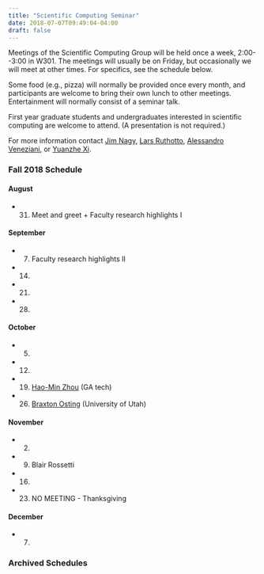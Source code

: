 ```yaml
---
title: "Scientific Computing Seminar"
date: 2018-07-07T09:49:04-04:00
draft: false
---
```


Meetings of the Scientific Computing Group will be held once a week, 2:00--3:00 in W301. The meetings will usually be on Friday, but occasionally we will meet at other times. For specifics, see the schedule below.

Some food (e.g., pizza) will normally be provided once every month, and participants are welcome to bring their own lunch to other meetings. Entertainment will normally consist of a seminar talk.

First year graduate students and undergraduates interested in scientific computing are welcome to attend.
(A presentation is not required.)

For more information contact [Jim Nagy](http://www.mathcs.emory.edu/~nagy), [Lars Ruthotto](http://www.mathcs.emory.edu/~lruthot), [Alessandro Veneziani](http://www.mathcs.emory.edu/~ale), or [Yuanzhe Xi](http://www-users.cs.umn.edu/~yxi/).


### Fall 2018 Schedule

#### August 
* 31. Meet and greet + Faculty research highlights I

#### September
* 7. Faculty research highlights II
* 14.
* 21.
* 28.

#### October
* 5.
* 12.
* 19. [Hao-Min Zhou](http://people.math.gatech.edu/~hmzhou/) (GA tech)
* 26. [Braxton Osting](https://www.math.utah.edu/~osting/) (University of Utah)

#### November 
* 2. 
* 9. Blair Rossetti
* 16.
* 23. NO MEETING - Thanksgiving 

#### December 
* 7. 

### Archived Schedules

